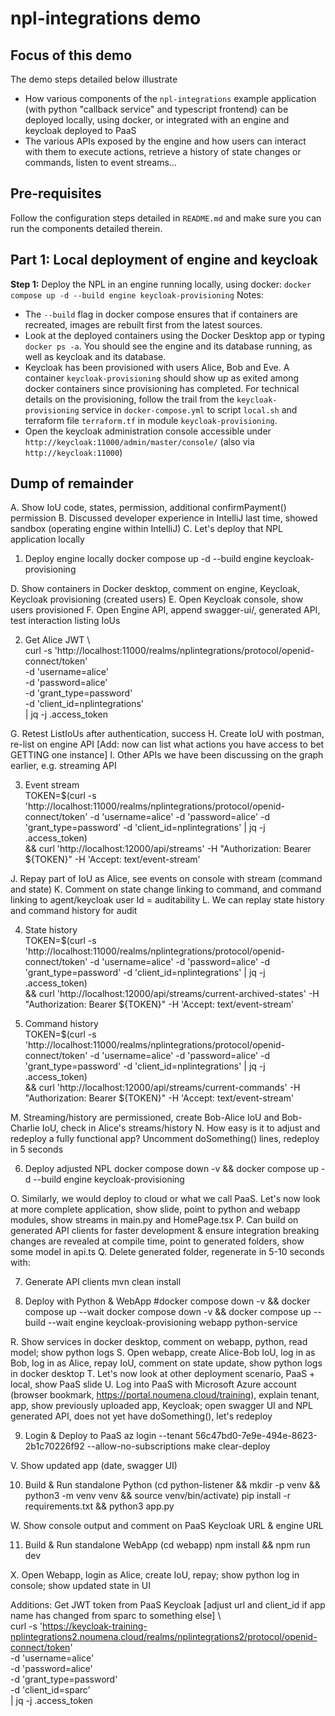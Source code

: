 # npl-integrations demo

## Focus of this demo
The demo steps detailed below illustrate
- How various components of the `npl-integrations` example application (with python "callback service" and typescript frontend) can be deployed locally, using docker, or integrated with an engine and keycloak deployed to PaaS
- The various APIs exposed by the engine and how users can interact with them to execute actions, retrieve a history of state changes or commands, listen to event streams...

## Pre-requisites
Follow the configuration steps detailed in `README.md` and make sure you can run the components detailed therein.

## Part 1: Local deployment of engine and keycloak
**Step 1:** Deploy the NPL in an engine running locally, using docker: `docker compose up -d --build engine keycloak-provisioning`
Notes:
- The `--build` flag in docker compose ensures that if containers are recreated, images are rebuilt first from the latest sources. 
- Look at the deployed containers using the Docker Desktop app or typing `docker ps -a`. You should see the engine and its database running, as well as keycloak and its database.
- Keycloak has been provisioned with users Alice, Bob and Eve. A container `keycloak-provisioning` should show up as exited among docker containers since provisioning has completed. For technical details on the provisioning, follow the trail from the `keycloak-provisioning` service in `docker-compose.yml` to script `local.sh` and terraform file `terraform.tf` in module `keycloak-provisioning`.
- Open the keycloak administration console accessible under `http://keycloak:11000/admin/master/console/` (also via `http://keycloak:11000`)

## Dump of remainder

A. Show IoU code, states, permission, additional confirmPayment() permission
B. Discussed developer experience in IntelliJ last time, showed sandbox (operating engine within IntelliJ)
C. Let's deploy that NPL application locally

1. Deploy engine locally
   docker compose up -d --build engine keycloak-provisioning

D. Show containers in Docker desktop, comment on engine, Keycloak, Keycloak provisioning (created users)
E. Open Keycloak console, show users provisioned
F. Open Engine API, append swagger-ui/, generated API, test interaction listing IoUs

2. Get Alice JWT
   \    
   curl -s 'http://localhost:11000/realms/nplintegrations/protocol/openid-connect/token' \
   -d 'username=alice' \
   -d 'password=alice' \
   -d 'grant_type=password' \
   -d 'client_id=nplintegrations' \
   | jq -j .access_token

G. Retest ListIoUs after authentication, success
H. Create IoU with postman, re-list on engine API
[Add: now can list what actions you have access to bet GETTING one instance]
I. Other APIs we have been discussing on the graph earlier, e.g. streaming API

3.  Event stream
    \
    TOKEN=$(curl -s 'http://localhost:11000/realms/nplintegrations/protocol/openid-connect/token' -d 'username=alice' -d 'password=alice' -d 'grant_type=password' -d 'client_id=nplintegrations' | jq -j .access_token) \
    && curl 'http://localhost:12000/api/streams' -H "Authorization: Bearer ${TOKEN}" -H 'Accept: text/event-stream'

J. Repay part of IoU as Alice, see events on console with stream (command and state)
K. Comment on state change linking to command, and command linking to agent/keycloak user Id = auditability
L. We can replay state history and command history for audit

4. State history
   \
   TOKEN=$(curl -s 'http://localhost:11000/realms/nplintegrations/protocol/openid-connect/token' -d 'username=alice' -d 'password=alice' -d 'grant_type=password' -d 'client_id=nplintegrations' | jq -j .access_token) \
   && curl 'http://localhost:12000/api/streams/current-archived-states' -H "Authorization: Bearer ${TOKEN}" -H 'Accept: text/event-stream'

5. Command history
   \
   TOKEN=$(curl -s 'http://localhost:11000/realms/nplintegrations/protocol/openid-connect/token' -d 'username=alice' -d 'password=alice' -d 'grant_type=password' -d 'client_id=nplintegrations' | jq -j .access_token) \
   && curl 'http://localhost:12000/api/streams/current-commands' -H "Authorization: Bearer ${TOKEN}" -H 'Accept: text/event-stream'

M. Streaming/history are permissioned, create Bob-Alice IoU and Bob-Charlie IoU, check in Alice's streams/history
N. How easy is it to adjust and redeploy a fully functional app? Uncomment doSomething() lines, redeploy in 5 seconds

6. Deploy adjusted NPL
   docker compose down -v && docker compose up -d --build engine keycloak-provisioning

O. Similarly, we would deploy to cloud or what we call PaaS. Let's now look at more complete application, show slide, point to python and webapp modules, show streams in main.py and HomePage.tsx
P. Can build on generated API clients for faster development & ensure integration breaking changes are revealed at compile time, point to generated folders, show some model in api.ts
Q. Delete generated folder, regenerate in 5-10 seconds with:

7. Generate API clients
   mvn clean install

8. Deploy with Python & WebApp
   #docker compose down -v && docker compose up --wait
   docker compose down -v && docker compose up --build --wait engine keycloak-provisioning webapp python-service

R. Show services in docker desktop, comment on webapp, python, read model; show python logs
S. Open webapp, create Alice-Bob IoU, log in as Bob, log in as Alice, repay IoU, comment on state update, show python logs in docker desktop
T. Let's now look at other deployment scenario, PaaS + local, show PaaS slide
U. Log into PaaS with Microsoft Azure account (browser bookmark, https://portal.noumena.cloud/training), explain tenant, app, show previously uploaded app, Keycloak; open swagger UI and NPL generated API, does not yet have doSomething(), let's redeploy

9. Login & Deploy to PaaS
   az login --tenant 56c47bd0-7e9e-494e-8623-2b1c70226f92 --allow-no-subscriptions
   make clear-deploy

V. Show updated app (date, swagger UI)

10. Build & Run standalone Python
    (cd python-listener && mkdir -p venv && python3 -m venv venv && source venv/bin/activate)
    pip install -r requirements.txt && python3 app.py

W. Show console output and comment on PaaS Keycloak URL & engine URL

11. Build & Run standalone WebApp
    (cd webapp)
    npm install && npm run dev

X. Open Webapp, login as Alice, create IoU, repay; show python log in console; show updated state in UI

Additions: Get JWT token from PaaS Keycloak [adjust url and client_id if app name has changed from sparc to something else]
\    
curl -s 'https://keycloak-training-nplintegrations2.noumena.cloud/realms/nplintegrations2/protocol/openid-connect/token' \
-d 'username=alice' \
-d 'password=alice' \
-d 'grant_type=password' \
-d 'client_id=sparc' \
| jq -j .access_token

